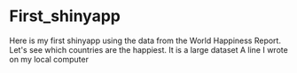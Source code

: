 # First_shinyapp

Here is my first shinyapp using the data from the World Happiness Report. Let's see which countries are the happiest. 
It is a large dataset
A line I wrote on my local computer
